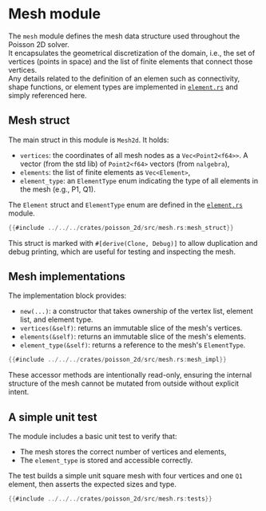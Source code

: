 # Mesh module

The `mesh` module defines the mesh data structure used throughout the Poisson 2D solver.  
It encapsulates the geometrical discretization of the domain, i.e., the set of vertices (points in space) and the list of finite elements that connect those vertices.  
Any details related to the definition of an elemen such as connectivity, shape functions, or element types are implemented in [`element.rs`](element_module.md) and simply referenced here.

## Mesh struct

The main struct in this module is `Mesh2d`. It holds:
- `vertices`: the coordinates of all mesh nodes as a `Vec<Point2<f64>>`. A vector (from the std lib) of `Point2<f64>` vectors (from `nalgebra`),
- `elements`: the list of finite elements as `Vec<Element>`,
- `element_type`: an `ElementType` enum indicating the type of all elements in the mesh (e.g., P1, Q1).

The `Element` struct and `ElementType` enum are defined in the [`element.rs`](element_module.md) module.

```rust
{{#include ../../../crates/poisson_2d/src/mesh.rs:mesh_struct}}
```

This struct is marked with `#[derive(Clone, Debug)]` to allow duplication and debug printing, which are useful for testing and inspecting the mesh.

## Mesh implementations

The implementation block provides:

- `new(...)`: a constructor that takes ownership of the vertex list, element list, and element type.
- `vertices(&self)`: returns an immutable slice of the mesh's vertices.
- `elements(&self)`: returns an immutable slice of the mesh's elements.
- `element_type(&self)`: returns a reference to the mesh's `ElementType`.


```rust
{{#include ../../../crates/poisson_2d/src/mesh.rs:mesh_impl}}
```

These accessor methods are intentionally read-only, ensuring the internal structure of the mesh cannot be mutated from outside without explicit intent.

## A simple unit test

The module includes a basic unit test to verify that:
- The mesh stores the correct number of vertices and elements,
- The `element_type` is stored and accessible correctly.

The test builds a simple unit square mesh with four vertices and one `Q1` element, then asserts the expected sizes and type.

```rust
{{#include ../../../crates/poisson_2d/src/mesh.rs:tests}}
```